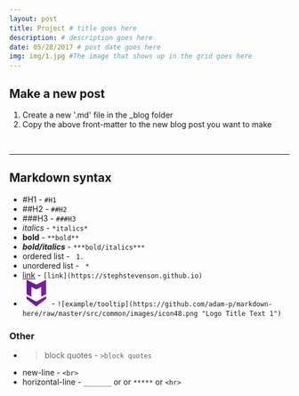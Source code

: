```yaml
---
layout: post
title: Project # title goes here
description: # description goes here
date: 05/28/2017 # post date goes here
img: img/1.jpg #The image that shows up in the grid goes here
---
```


## Make a new post  
  1. Create a new '.md' file in the \_blog folder
  2. Copy the above front-matter to the new blog post you want to make
<br>
<hr>

## Markdown syntax  
  * #H1 - ```#H1```
  * ##H2 - ```##H2```
  * ###H3 - ```###H3```
  * *italics* - ```*italics*```
  * **bold** - ```**bold**```
  * ***bold/italics*** - ```***bold/italics***```
  * ordered list - ```  1. ```
  * unordered list - ```  * ```
  * [link](https://stephstevenson.github.io) - ```[link](https://stephstevenson.github.io)```
  * ![example/tooltip](https://github.com/adam-p/markdown-here/raw/master/src/common/images/icon48.png "Logo Title Text 1") - ```![example/tooltip](https://github.com/adam-p/markdown-here/raw/master/src/common/images/icon48.png "Logo Title Text 1")```

### Other
  * >block quotes - ```>block quotes```
  * new-line - ```<br>```
  * horizontal-line - ```_______``` or or ```*****``` or ```<hr>```

